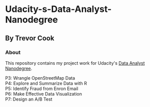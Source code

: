 # Udacity-s-Data-Analyst-Nanodegree
## By Trevor Cook

### About
This repository contains my project work for Udacity's [Data Analyst Nanodegree](https://www.udacity.com/course/data-analyst-nanodegree--nd002).

P3: Wrangle OpenStreetMap Data<br>
P4: Explore and Summarize Data with R<br>
P5: Identify Fraud from Enron Email<br>
P6: Make Effective Data Visualization <br>
P7: Design an A/B Test

